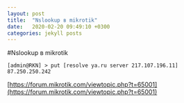 ```yaml
---
layout: post
title:  "Nslookup в mikrotik"
date:   2020-02-20 09:49:10 +0300
categories: jekyll posts
---
```




#Nslookup в mikrotik

```
[admin@RKN] > put [resolve ya.ru server 217.107.196.11] 
87.250.250.242
```
[https://forum.mikrotik.com/viewtopic.php?t=65001](https://forum.mikrotik.com/viewtopic.php?t=65001)